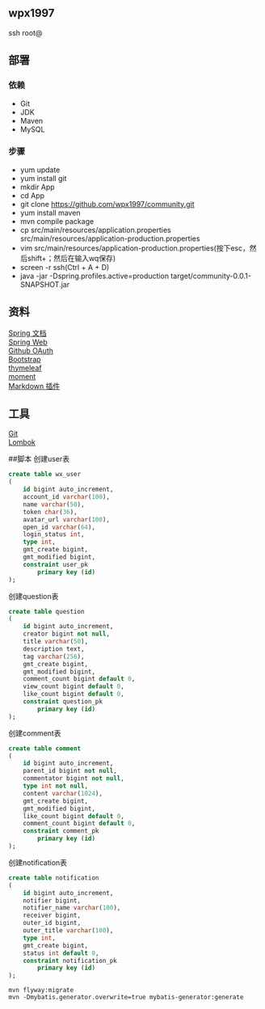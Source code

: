 ## wpx1997

ssh root@
## 部署
### 依赖
- Git
- JDK
- Maven
- MySQL
### 步骤
- yum update
- yum install git
- mkdir App
- cd App
- git clone https://github.com/wpx1997/community.git
- yum install maven
- mvn compile package  
- cp src/main/resources/application.properties src/main/resources/application-production.properties
- vim src/main/resources/application-production.properties(按下esc，然后shift+；然后在输入wq保存)
- screen -r ssh(Ctrl + A + D)
- java -jar -Dspring.profiles.active=production target/community-0.0.1-SNAPSHOT.jar

## 资料
[Spring 文档](https://spring.io/guides/)  
[Spring Web](https://spring.io/guides/gs/serving-web-content/)  
[Github OAuth](https://developer.github.com/apps/building-oauth-apps/creating-an-oauth-app/)  
[Bootstrap](https://v3.bootcss.com/)  
[thymeleaf](https://www.thymeleaf.org/doc/tutorials/3.0/usingthymeleaf.html)  
[moment](http://momentjs.cn/downloads/moment.min.js)  
[Markdown 插件](https://pandao.github.io/editor.md/)

## 工具
[Git](https://git-scm.com/download/win)  
[Lombok](http://plugins.jetbrains.com/plugin/6317-lombok/versions)

##脚本
创建user表
~~~sql
create table wx_user
(
    id bigint auto_increment,
    account_id varchar(100),
    name varchar(50),
    token char(36),
    avatar_url varchar(100),
    open_id varchar(64),
    login_status int,
    type int,
    gmt_create bigint,
    gmt_modified bigint,
    constraint user_pk
        primary key (id)
);

~~~
创建question表
~~~sql
create table question
(
    id bigint auto_increment,
    creator bigint not null,
    title varchar(50),
    description text,
    tag varchar(256),
    gmt_create bigint,
    gmt_modified bigint,
    comment_count bigint default 0,
    view_count bigint default 0,
    like_count bigint default 0,
    constraint question_pk
        primary key (id)
);
~~~
创建comment表
~~~sql
create table comment
(
    id bigint auto_increment,
    parent_id bigint not null,
    commentator bigint not null,
    type int not null,
    content varchar(1024),
    gmt_create bigint,
    gmt_modified bigint,
    like_count bigint default 0,
    comment_count bigint default 0,
    constraint comment_pk
        primary key (id)
);
~~~
创建notification表
~~~sql
create table notification
(
    id bigint auto_increment,
    notifier bigint,
    notifier_name varchar(100),
    receiver bigint,
    outer_id bigint,
    outer_title varchar(100),
    type int,
    gmt_create bigint,
    status int default 0,
    constraint notification_pk
        primary key (id)
);

~~~
~~~
mvn flyway:migrate
mvn -Dmybatis.generator.overwrite=true mybatis-generator:generate
~~~

